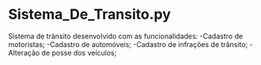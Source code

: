 # Sistema_De_Transito.py

Sistema de trânsito desenvolvido com as funcionalidades:
  -Cadastro de motoristas;
  -Cadastro de automóveis;
  -Cadastro de infrações de trânsito;
  -Alteração de posse dos veículos;
